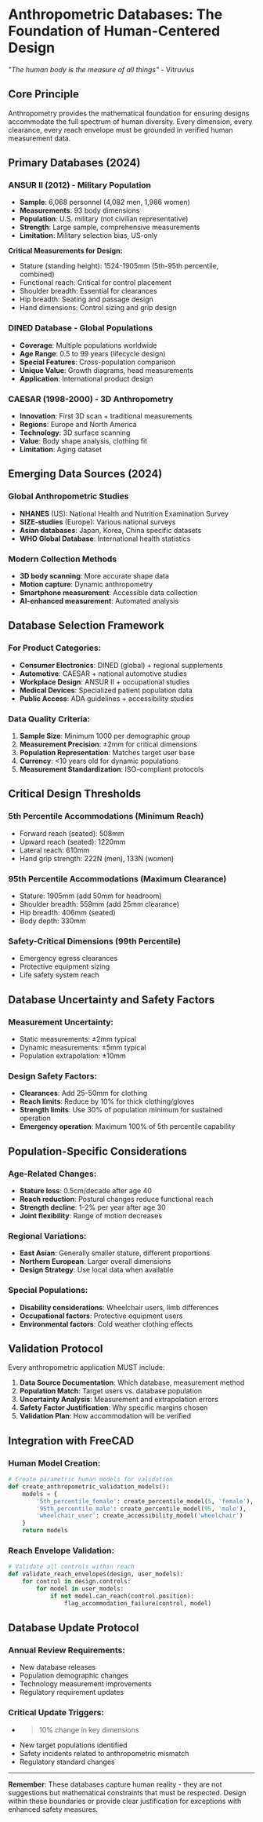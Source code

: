 # Anthropometric Databases: The Foundation of Human-Centered Design

*"The human body is the measure of all things"* - Vitruvius

## Core Principle
Anthropometry provides the mathematical foundation for ensuring designs accommodate the full spectrum of human diversity. Every dimension, every clearance, every reach envelope must be grounded in verified human measurement data.

## Primary Databases (2024)

### ANSUR II (2012) - Military Population
- **Sample**: 6,068 personnel (4,082 men, 1,986 women)
- **Measurements**: 93 body dimensions
- **Population**: U.S. military (not civilian representative)
- **Strength**: Large sample, comprehensive measurements
- **Limitation**: Military selection bias, US-only

**Critical Measurements for Design:**
- Stature (standing height): 1524-1905mm (5th-95th percentile, combined)
- Functional reach: Critical for control placement
- Shoulder breadth: Essential for clearances
- Hip breadth: Seating and passage design
- Hand dimensions: Control sizing and grip design

### DINED Database - Global Populations
- **Coverage**: Multiple populations worldwide
- **Age Range**: 0.5 to 99 years (lifecycle design)
- **Special Features**: Cross-population comparison
- **Unique Value**: Growth diagrams, head measurements
- **Application**: International product design

### CAESAR (1998-2000) - 3D Anthropometry
- **Innovation**: First 3D scan + traditional measurements
- **Regions**: Europe and North America
- **Technology**: 3D surface scanning
- **Value**: Body shape analysis, clothing fit
- **Limitation**: Aging dataset

## Emerging Data Sources (2024)

### Global Anthropometric Studies
- **NHANES** (US): National Health and Nutrition Examination Survey
- **SIZE-studies** (Europe): Various national surveys
- **Asian databases**: Japan, Korea, China specific datasets
- **WHO Global Database**: International health statistics

### Modern Collection Methods
- **3D body scanning**: More accurate shape data
- **Motion capture**: Dynamic anthropometry
- **Smartphone measurement**: Accessible data collection
- **AI-enhanced measurement**: Automated analysis

## Database Selection Framework

### For Product Categories:
- **Consumer Electronics**: DINED (global) + regional supplements
- **Automotive**: CAESAR + national automotive studies
- **Workplace Design**: ANSUR II + occupational studies
- **Medical Devices**: Specialized patient population data
- **Public Access**: ADA guidelines + accessibility studies

### Data Quality Criteria:
1. **Sample Size**: Minimum 1000 per demographic group
2. **Measurement Precision**: ±2mm for critical dimensions
3. **Population Representation**: Matches target user base
4. **Currency**: <10 years old for dynamic populations
5. **Measurement Standardization**: ISO-compliant protocols

## Critical Design Thresholds

### 5th Percentile Accommodations (Minimum Reach)
- Forward reach (seated): 508mm
- Upward reach (seated): 1220mm
- Lateral reach: 610mm
- Hand grip strength: 222N (men), 133N (women)

### 95th Percentile Accommodations (Maximum Clearance)
- Stature: 1905mm (add 50mm for headroom)
- Shoulder breadth: 559mm (add 25mm clearance)
- Hip breadth: 406mm (seated)
- Body depth: 330mm

### Safety-Critical Dimensions (99th Percentile)
- Emergency egress clearances
- Protective equipment sizing
- Life safety system reach

## Database Uncertainty and Safety Factors

### Measurement Uncertainty:
- Static measurements: ±2mm typical
- Dynamic measurements: ±5mm typical  
- Population extrapolation: ±10mm

### Design Safety Factors:
- **Clearances**: Add 25-50mm for clothing
- **Reach limits**: Reduce by 10% for thick clothing/gloves
- **Strength limits**: Use 30% of population minimum for sustained operation
- **Emergency operation**: Maximum 100% of 5th percentile capability

## Population-Specific Considerations

### Age-Related Changes:
- **Stature loss**: 0.5cm/decade after age 40
- **Reach reduction**: Postural changes reduce functional reach
- **Strength decline**: 1-2% per year after age 30
- **Joint flexibility**: Range of motion decreases

### Regional Variations:
- **East Asian**: Generally smaller stature, different proportions
- **Northern European**: Larger overall dimensions
- **Design Strategy**: Use local data when available

### Special Populations:
- **Disability considerations**: Wheelchair users, limb differences
- **Occupational factors**: Protective equipment users
- **Environmental factors**: Cold weather clothing effects

## Validation Protocol

Every anthropometric application MUST include:
1. **Data Source Documentation**: Which database, measurement method
2. **Population Match**: Target users vs. database population
3. **Uncertainty Analysis**: Measurement and extrapolation errors
4. **Safety Factor Justification**: Why specific margins chosen
5. **Validation Plan**: How accommodation will be verified

## Integration with FreeCAD

### Human Model Creation:
```python
# Create parametric human models for validation
def create_anthropometric_validation_models():
    models = {
        '5th_percentile_female': create_percentile_model(5, 'female'),
        '95th_percentile_male': create_percentile_model(95, 'male'),
        'wheelchair_user': create_accessibility_model('wheelchair')
    }
    return models
```

### Reach Envelope Validation:
```python
# Validate all controls within reach
def validate_reach_envelopes(design, user_models):
    for control in design.controls:
        for model in user_models:
            if not model.can_reach(control.position):
                flag_accommodation_failure(control, model)
```

## Database Update Protocol

### Annual Review Requirements:
- New database releases
- Population demographic changes  
- Technology measurement improvements
- Regulatory requirement updates

### Critical Update Triggers:
- >10% change in key dimensions
- New target populations identified
- Safety incidents related to anthropometric mismatch
- Regulatory standard changes

---

**Remember**: These databases capture human reality - they are not suggestions but mathematical constraints that must be respected. Design within these boundaries or provide clear justification for exceptions with enhanced safety measures.